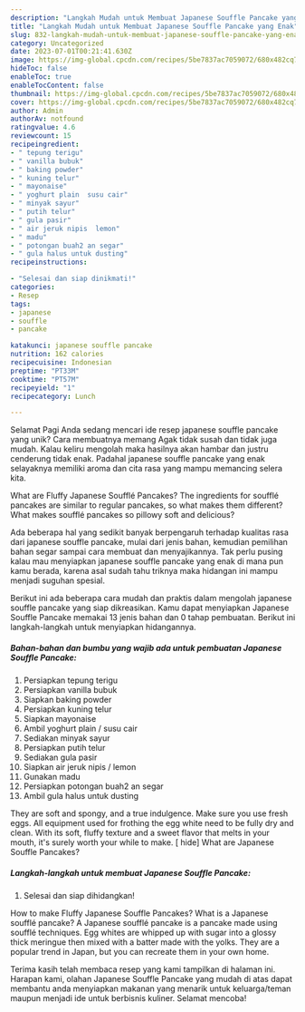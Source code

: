 ```yaml
---
description: "Langkah Mudah untuk Membuat Japanese Souffle Pancake yang Enak"
title: "Langkah Mudah untuk Membuat Japanese Souffle Pancake yang Enak"
slug: 832-langkah-mudah-untuk-membuat-japanese-souffle-pancake-yang-enak
category: Uncategorized
date: 2023-07-01T00:21:41.630Z
image: https://img-global.cpcdn.com/recipes/5be7837ac7059072/680x482cq70/japanese-souffle-pancake-foto-resep-utama.jpg
hideToc: false
enableToc: true
enableTocContent: false
thumbnail: https://img-global.cpcdn.com/recipes/5be7837ac7059072/680x482cq70/japanese-souffle-pancake-foto-resep-utama.jpg
cover: https://img-global.cpcdn.com/recipes/5be7837ac7059072/680x482cq70/japanese-souffle-pancake-foto-resep-utama.jpg
author: Admin
authorAv: notfound
ratingvalue: 4.6
reviewcount: 15
recipeingredient:
- " tepung terigu"
- " vanilla bubuk"
- " baking powder"
- " kuning telur"
- " mayonaise"
- " yoghurt plain  susu cair"
- " minyak sayur"
- " putih telur"
- " gula pasir"
- " air jeruk nipis  lemon"
- " madu"
- " potongan buah2 an segar"
- " gula halus untuk dusting"
recipeinstructions:

- "Selesai dan siap dinikmati!"
categories:
- Resep
tags:
- japanese
- souffle
- pancake

katakunci: japanese souffle pancake 
nutrition: 162 calories
recipecuisine: Indonesian
preptime: "PT33M"
cooktime: "PT57M"
recipeyield: "1"
recipecategory: Lunch

---
```



Selamat Pagi Anda sedang mencari ide resep japanese souffle pancake yang unik? Cara membuatnya memang Agak tidak susah dan tidak juga mudah. Kalau keliru mengolah maka hasilnya akan hambar dan justru cenderung tidak enak. Padahal japanese souffle pancake yang enak selayaknya memiliki aroma dan cita rasa yang mampu memancing selera kita.


What are Fluffy Japanese Soufflé Pancakes? The ingredients for soufflé pancakes are similar to regular pancakes, so what makes them different? What makes soufflé pancakes so pillowy soft and delicious?

Ada beberapa hal yang sedikit banyak berpengaruh terhadap kualitas rasa dari japanese souffle pancake, mulai dari jenis bahan, kemudian pemilihan bahan segar sampai cara membuat dan menyajikannya. Tak perlu pusing kalau mau menyiapkan japanese souffle pancake yang enak di mana pun kamu berada, karena asal sudah tahu triknya maka hidangan ini mampu menjadi suguhan spesial.


Berikut ini ada beberapa cara mudah dan praktis dalam mengolah japanese souffle pancake yang siap dikreasikan. Kamu dapat menyiapkan Japanese Souffle Pancake memakai 13 jenis bahan dan 0 tahap pembuatan. Berikut ini langkah-langkah untuk menyiapkan hidangannya.

<!--inarticleads1-->

##### Bahan-bahan dan bumbu yang wajib ada untuk pembuatan Japanese Souffle Pancake:

1. Persiapkan  tepung terigu
1. Persiapkan  vanilla bubuk
1. Siapkan  baking powder
1. Persiapkan  kuning telur
1. Siapkan  mayonaise
1. Ambil  yoghurt plain / susu cair
1. Sediakan  minyak sayur
1. Persiapkan  putih telur
1. Sediakan  gula pasir
1. Siapkan  air jeruk nipis / lemon
1. Gunakan  madu
1. Persiapkan  potongan buah2 an segar
1. Ambil  gula halus untuk dusting


They are soft and spongy, and a true indulgence. Make sure you use fresh eggs. All equipment used for frothing the egg white need to be fully dry and clean. With its soft, fluffy texture and a sweet flavor that melts in your mouth, it&#39;s surely worth your while to make. [ hide] What are Japanese Souffle Pancakes? 

<!--inarticleads2-->

##### Langkah-langkah untuk membuat Japanese Souffle Pancake:


1. Selesai dan siap dihidangkan!

How to make Fluffy Japanese Souffle Pancakes? What is a Japanese soufflé pancake? A Japanese soufflé pancake is a pancake made using soufflé techniques. Egg whites are whipped up with sugar into a glossy thick meringue then mixed with a batter made with the yolks. They are a popular trend in Japan, but you can recreate them in your own home. 

Terima kasih telah membaca resep yang kami tampilkan di halaman ini. Harapan kami, olahan Japanese Souffle Pancake yang mudah di atas dapat membantu anda menyiapkan makanan yang menarik untuk keluarga/teman maupun menjadi ide untuk berbisnis kuliner. Selamat mencoba!
